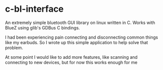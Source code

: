 # c-bl-interface
An extremely simple bluetooth GUI library on linux written in C. 
Works with BlueZ using glib's GDBus C bindings.

I had been experiencing pain connecting and disconnecting common things like my earbuds.
So I wrote up this simple application to help solve that problem.

At some point I would like to add more features, like scanning and connecting to new devices, but for now this works enough for me

